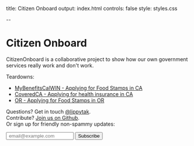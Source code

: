 title: Citizen Onboard
output: index.html
controls: false
style: styles.css

--

# Citizen Onboard
CitizenOnboard is a collaborative project to show how our own government services really work and don't work.

Teardowns:
- [MyBenefitsCalWIN - Applying for Food Stamps in CA](calfresh)
- [CoveredCA - Applying for health insurance in CA ](coveredca)
- [OR - Applying for Food Stamps in OR ](OR)

Questions? Get in touch [@lippytak](http://twitter.com/lippytak).<br>
Contribute? [Join us on Github](https://github.com/codeforamerica/citizen-onboard).<br>
Or sign up for friendly non-spammy updates:
<div class="email-group"> <form id="subscribe-form" method="post" action="http://tinyletter.com/CitizenOnboard">
    <input type="email" id="email" name="email" value="" placeholder=" email@example.com ">
    <button class="button" type="submit"> Subscribe </button>
</form>
</div>